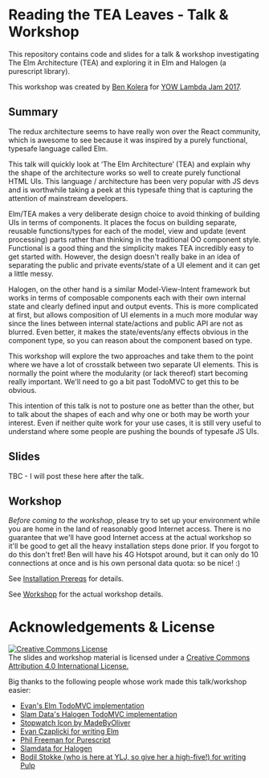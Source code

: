 # Reading the TEA Leaves - Talk & Workshop

This repository contains code and slides for a talk & workshop 
investigating The Elm Architecture (TEA) and exploring it in
Elm and Halogen (a purescript library).

This workshop was created by [Ben Kolera](https://twitter.com/benkolera/) for
[YOW Lambda Jam 2017](http://lambdajam.yowconference.com.au/program/).

## Summary

The redux architecture seems to have really won over the React community, which
is awesome to see because it was inspired by a purely functional, typesafe
language called Elm.

This talk will quickly look at ‘The Elm Architecture’ (TEA) and explain why the
shape of the architecture works so well to create purely functional HTML UIs.
This language / architecture has been very popular with JS devs and is
worthwhile taking a peek at this typesafe thing that is capturing the attention
of mainstream developers. 

Elm/TEA makes a very deliberate design choice to avoid thinking of building UIs
in terms of components. It places the focus on building separate, reusable
functions/types for each of the model, view and update (event processing) parts
rather than thinking in the traditional OO component style. Functional is a good
thing and the simplicity makes TEA incredibly easy to get started with. However,
the design doesn't really bake in an idea of separating the public and private
events/state of a UI element and it can get a little messy.

Halogen, on the other hand is a similar Model-View-Intent framework
but works in terms of composable components each with their own internal state
and clearly defined input and output events. This is more complicated at first,
but allows composition of UI elements in a much more modular way since the 
lines between internal state/actions and public API are not as blurred. Even better,
it makes the state/events/any effects obvious in the component type, so you can
reason about the component based on type.

This workshop will explore the two approaches and take them to the point where
we have a lot of crosstalk between two separate UI elements. This is normally
the point where the modularity (or lack thereof) start becoming really
important. We'll need to go a bit past TodoMVC to get this to be obvious.

This intention of this talk is not to posture one as better than the other, but
to talk about the shapes of each and why one or both may be worth your interest.
Even if neither quite work for your use cases, it is still very useful to
understand where some people are pushing the bounds of typesafe JS UIs.

## Slides

TBC - I will post these here after the talk.

## Workshop 

_*Before coming to the workshop*_, please try to set up your environment while 
you are home in the land of reasonably good Internet access. There is no guarantee
that we'll have good Internet access at the actual workshop so it'll be good to
get all the heavy installation steps done prior. If you forgot to do this don't 
fret! Ben will have his 4G Hotspot around, but it can only do 10 connections at 
once and is his own personal data quota: so be nice! :)

See [Installation Prereqs](./workshop/installation.md) for details.

See [Workshop](./workshop/README.md) for the actual workshop details.

# Acknowledgements & License

<a rel="license" href="http://creativecommons.org/licenses/by/4.0/"><img alt="Creative Commons License" style="border-width:0" src="https://i.creativecommons.org/l/by/4.0/88x31.png" /></a><br />
The slides and workshop material is licensed under a <a rel="license" href="http://creativecommons.org/licenses/by/4.0/">Creative Commons Attribution 4.0 International License. 
</a>

Big thanks to the following people whose work made this talk/workshop easier:
  - [Evan's Elm TodoMVC implementation](https://github.com/evancz/elm-todomvc)
  - [Slam Data's Halogen TodoMVC implementation](https://github.com/slamdata/purescript-halogen/tree/master/examples/todo)
  - [Stopwatch Icon by MadeByOliver](http://www.flaticon.com/free-icon/stopwatch_149318#term=timer&page=1&position=6)
  - [Evan Czaplicki for writing Elm](https://github.com/elm-lang)
  - [Phil Freeman for Purescript](https://github.com/purescript/purescript)
  - [Slamdata for Halogen](https://github.com/slamdata/purescript-halogen/)
  - [Bodil Stokke (who is here at YLJ, so give her a high-five!) for writing Pulp](https://github.com/bodil/pulp)